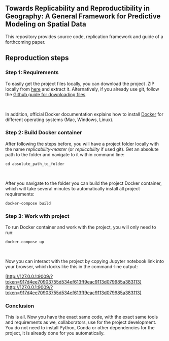 ## Towards Replicability and Reproductibility in Geography: A General Framework for Predictive Modeling on Spatial Data

This repository provides source code, replication framework and guide of a forthcoming paper.


## Reproduction steps

### Step 1: Requirements
To easily get the project files locally, you can download the project .ZIP locally from [here](https://github.com/dsvanidze/replicability/archive/refs/heads/master.zip) and extract it. Alternatively, if you already use git, follow the [Github guide for downloading files](https://docs.github.com/en/enterprise/2.13/user/articles/cloning-a-repository).

<br>

In addition, official Docker documentation explains how to install [Docker](https://docs.docker.com/get-docker/) for different operating systems (Mac, Windows, Linux).

### Step 2: Build Docker container
After following the steps before, you will have a project folder locally with the name *replicability-master* (or *replicability* if used git). Get an absolute path to the folder and navigate to it within command line:

`cd absolute_path_to_folder`

<br>

After you  navigate to  the folder you can build the project Docker container, which will take several minutes to automatically install all project requirements:

`docker-compose build`

### Step 3: Work with project
To run Docker container and work with the project, you will only need to run:

`docker-compose up`

<br>

Now you can interact with the project by copying Jupyter notebook link into your browser, which looks like this in the command-line output:

[http://127.0.0.1:9009/?token=917d4ee70903755d534ef613ff9eac9113d079985a383113](http://127.0.0.1:9009/?token=917d4ee70903755d534ef613ff9eac9113d079985a383113)

### Conclusion

This is all. Now you have the exact same code, with the exact same tools and requirements as we, collaborators, use for the project development. You do not need to install Python, Conda or other dependencies for the project, it is already done for you automatically.
